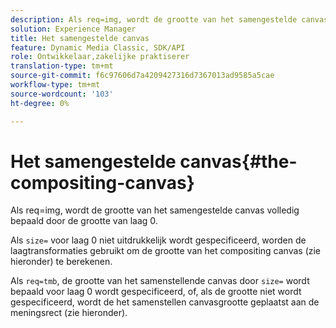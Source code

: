 ```yaml
---
description: Als req=img, wordt de grootte van het samengestelde canvas volledig bepaald door de grootte van laag 0.
solution: Experience Manager
title: Het samengestelde canvas
feature: Dynamic Media Classic, SDK/API
role: Ontwikkelaar,zakelijke praktiserer
translation-type: tm+mt
source-git-commit: f6c97606d7a4209427316d7367013ad9585a5cae
workflow-type: tm+mt
source-wordcount: '103'
ht-degree: 0%

---
```



# Het samengestelde canvas{#the-compositing-canvas}

Als req=img, wordt de grootte van het samengestelde canvas volledig bepaald door de grootte van laag 0.

Als `size=` voor laag 0 niet uitdrukkelijk wordt gespecificeerd, worden de laagtransformaties gebruikt om de grootte van het compositing canvas (zie hieronder) te berekenen.

Als `req=tmb`, de grootte van het samenstellende canvas door `size=` wordt bepaald voor laag 0 wordt gespecificeerd, of, als de grootte niet wordt gespecificeerd, wordt de het samenstellen canvasgrootte geplaatst aan de meningsrect (zie hieronder).
